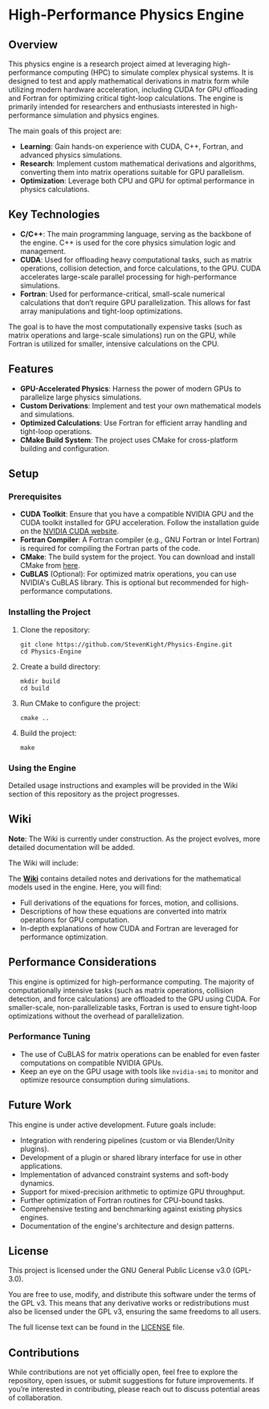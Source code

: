 High-Performance Physics Engine
===============================

Overview
--------

This physics engine is a research project aimed at leveraging high-performance computing (HPC) to simulate complex physical systems. It is designed to test and apply mathematical derivations in matrix form while utilizing modern hardware acceleration, including CUDA for GPU offloading and Fortran for optimizing critical tight-loop calculations. The engine is primarily intended for researchers and enthusiasts interested in high-performance simulation and physics engines.

The main goals of this project are:

*   **Learning**: Gain hands-on experience with CUDA, C++, Fortran, and advanced physics simulations.
*   **Research**: Implement custom mathematical derivations and algorithms, converting them into matrix operations suitable for GPU parallelism.
*   **Optimization**: Leverage both CPU and GPU for optimal performance in physics calculations.

Key Technologies
----------------

*   **C/C++**: The main programming language, serving as the backbone of the engine. C++ is used for the core physics simulation logic and management.
*   **CUDA**: Used for offloading heavy computational tasks, such as matrix operations, collision detection, and force calculations, to the GPU. CUDA accelerates large-scale parallel processing for high-performance simulations.
*   **Fortran**: Used for performance-critical, small-scale numerical calculations that don’t require GPU parallelization. This allows for fast array manipulations and tight-loop optimizations.

The goal is to have the most computationally expensive tasks (such as matrix operations and large-scale simulations) run on the GPU, while Fortran is utilized for smaller, intensive calculations on the CPU.

Features
--------

*   **GPU-Accelerated Physics**: Harness the power of modern GPUs to parallelize large physics simulations.
*   **Custom Derivations**: Implement and test your own mathematical models and simulations.
*   **Optimized Calculations**: Use Fortran for efficient array handling and tight-loop operations.
*   **CMake Build System**: The project uses CMake for cross-platform building and configuration.

Setup
-----

### Prerequisites

*   **CUDA Toolkit**: Ensure that you have a compatible NVIDIA GPU and the CUDA toolkit installed for GPU acceleration. Follow the installation guide on the [NVIDIA CUDA website](https://developer.nvidia.com/cuda-toolkit).
*   **Fortran Compiler**: A Fortran compiler (e.g., GNU Fortran or Intel Fortran) is required for compiling the Fortran parts of the code.
*   **CMake**: The build system for the project. You can download and install CMake from [here](https://cmake.org/download/).
*   **CuBLAS** (Optional): For optimized matrix operations, you can use NVIDIA's CuBLAS library. This is optional but recommended for high-performance computations.

### Installing the Project

1.  Clone the repository:
    
        git clone https://github.com/StevenKight/Physics-Engine.git
        cd Physics-Engine
    
2.  Create a build directory:
    
        mkdir build
        cd build
    
3.  Run CMake to configure the project:
    
        cmake ..
    
4.  Build the project:
    
        make
    

### Using the Engine

Detailed usage instructions and examples will be provided in the Wiki section of this repository as the project progresses.

Wiki
----
**Note**: The Wiki is currently under construction. As the project evolves, more detailed documentation will be added.

The Wiki will include:

The [**Wiki**](https://github.com/StevenKight/Physics-Engine/wiki) contains detailed notes and derivations for the mathematical models used in the engine. Here, you will find:

*   Full derivations of the equations for forces, motion, and collisions.
*   Descriptions of how these equations are converted into matrix operations for GPU computation.
*   In-depth explanations of how CUDA and Fortran are leveraged for performance optimization.

Performance Considerations
--------------------------

This engine is optimized for high-performance computing. The majority of computationally intensive tasks (such as matrix operations, collision detection, and force calculations) are offloaded to the GPU using CUDA. For smaller-scale, non-parallelizable tasks, Fortran is used to ensure tight-loop optimizations without the overhead of parallelization.

### Performance Tuning

*   The use of CuBLAS for matrix operations can be enabled for even faster computations on compatible NVIDIA GPUs.
*   Keep an eye on the GPU usage with tools like `nvidia-smi` to monitor and optimize resource consumption during simulations.

Future Work
-----------

This engine is under active development. Future goals include:

* Integration with rendering pipelines (custom or via Blender/Unity plugins).
* Development of a plugin or shared library interface for use in other applications.
* Implementation of advanced constraint systems and soft-body dynamics.
* Support for mixed-precision arithmetic to optimize GPU throughput.
* Further optimization of Fortran routines for CPU-bound tasks.
* Comprehensive testing and benchmarking against existing physics engines.
* Documentation of the engine's architecture and design patterns.

License
-------

This project is licensed under the GNU General Public License v3.0 (GPL-3.0).

You are free to use, modify, and distribute this software under the terms of the GPL v3. This means that any derivative works or redistributions must also be licensed under the GPL v3, ensuring the same freedoms to all users.

The full license text can be found in the [LICENSE](./LICENSE) file.

Contributions
-------------

While contributions are not yet officially open, feel free to explore the repository, open issues, or submit suggestions for future improvements. If you’re interested in contributing, please reach out to discuss potential areas of collaboration.
